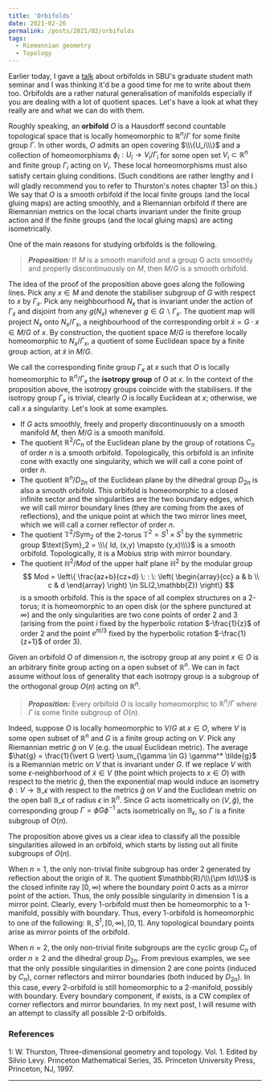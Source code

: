 ```yaml
---
title: 'Orbifolds'
date: 2021-02-26
permalink: /posts/2021/02/orbifolds
tags:
  - Riemannian geometry
  - Topology
---
```


Earlier today, I gave a [talk](https://www.youtube.com/watch?v=AuHZgJ_k9os&t=4s) about orbifolds in SBU's graduate student math seminar and I was thinking it'd be a good time for me to write about them too. Orbifolds are a rather natural generalisation of manifolds especially if you are dealing with a lot of quotient spaces. Let's have a look at what they really are and what we can do with them.

Roughly speaking, an **orbifold** $O$ is a Hausdorff second countable topological space that is locally homeomorphic to $\mathbb{R}^n/\Gamma$ for some finite group $\Gamma$. In other words, $O$ admits an open covering $\\\{U_i\\\}$ and a collection of homeomorphisms $\phi_i : U_i \to V_i / \Gamma_i$ for some open set $V_i \subset \mathbb{R}^n$ and finite group $\Gamma_i$ acting on $V_i$. These local homeomorphisms must also satisfy certain gluing conditions. (Such conditions are rather lengthy and I will gladly recommend you to refer to Thurston's notes chapter 13<sup>[1](#fn1)</sup> on this.) We say that $O$ is a smooth orbifold if the local finite groups (and the local gluing maps) are acting smoothly, and a Riemannian orbifold if there are Riemannian metrics on the local charts invariant under the finite group action and if the finite groups (and the local gluing maps) are acting isometrically.

One of the main reasons for studying orbifolds is the following.

> **_Proposition:_** If $M$ is a smooth manifold and a group G acts smoothly and properly discontinuously on $M$, then $M/G$ is a smooth orbifold.

The idea of the proof of the proposition above goes along the following lines. Pick any $x \in M$ and denote the stabiliser subgroup of $G$ with respect to $x$ by $\Gamma_x$. Pick any neighbourhood $N_x$ that is invariant under the action of $\Gamma_x$ and disjoint from any $g(N_x)$ whenever $g \in G \backslash \Gamma_x$. The quotient map will project $N_x$ onto $N_x/\Gamma_x$, a neighbourhood of the corresponding orbit $\tilde{x} = G\cdot x \in M/G$ of $x$. By construction, the quotient space $M/G$ is therefore locally homeomorphic to $N_x/\Gamma_x$, a quotient of some Euclidean space by a finite group action, at $\tilde{x}$ in $M/G$.

We call the corresponding finite group $\Gamma_x$ at $x$ such that $O$ is locally homeomorphic to $\mathbb{R}^n/\Gamma_x$ the **isotropy group** of $O$ at $x$. In the context of the proposition above, the isotropy groups coincide with the stabilisers.  If the isotropy group $\Gamma_x$ is trivial, clearly $O$ is locally Euclidean at $x$; otherwise, we call $x$ a singularity. Let's look at some examples.
* If $G$ acts smoothly, freely and properly discontinuously on a smooth manifold $M$, then $M/G$ is a smooth manifold.
* The quotient $\mathbb{R}^2/C_n$ of the Euclidean plane by the group of rotations $C_n$ of order $n$ is a smooth orbifold. Topologically, this orbifold is an infinite cone with exactly one singularity, which we will call a cone point of order $n$.
* The quotient $\mathbb{R}^n/D_{2n}$ of the Euclidean plane by the dihedral group $D_{2n}$ is also a smooth orbifold. This orbifold is homeomorphic to a closed infinite sector and the singularities are the two boundary edges, which we will call mirror boundary lines (they are coming from the axes of reflections), and the unique point at which the two mirror lines meet, which we will call a corner reflector of order $n$.
* The quotient $\mathbb{T}^2/\text{Sym}_2$ of the 2-torus $\mathbb{T}^2 = S^1 \times S^1$ by the symmetric group $\text{Sym}_2 = \\\{ Id, (x,y) \mapsto (y,x)\\\}$ is a smooth orbifold. Topologically, it is a Mobius strip with mirror boundary.  
* The quotient $\mathbb{H}^2/Mod$ of the upper half plane $\mathbb{H}^2$ by the modular group
$$
Mod = \left\{ \frac{az+b}{cz+d} \: : \: \left( \begin{array}{cc}
      a & b \\
      c & d
    \end{array} \right) \in SL(2,\mathbb{Z}) \right\}
$$
is a smooth orbifold. This is the space of all complex structures on a 2-torus; it is homeomorphic to an open disk (or the sphere punctured at $\infty$) and the only singularities are two cone points of order $2$ and $3$ (arising from the point $i$ fixed by the hyperbolic rotation $-\frac{1}{z}$ of order $2$ and the point $e^{\pi i/3}$ fixed by the hyperbolic rotation $-\frac{1}{z+1}$ of order $3$).

Given an orbifold $O$ of dimension $n$, the isotropy group at any point $x \in O$ is an arbitrary finite group acting on a open subset of $\mathbb{R}^n$. We can in fact assume without loss of generality that each isotropy group is a subgroup of the orthogonal group $O(n)$ acting on $\mathbb{R}^n$.

> **_Proposition:_** Every orbifold $O$ is locally homeomorphic to $\mathbb{R}^n / \Gamma$ where $\Gamma$ is some finite subgroup of $O(n)$.

Indeed, suppose $O$ is locally homeomorphic to $V/G$ at $x \in O$, where $V$ is some open subset of $\mathbb{R}^n$ and $G$ is a finite group acting on $V$. Pick any Riemannian metric $\tilde{g}$ on $V$ (e.g. the usual Euclidean metric). The average $\hat{g} = \frac{1}{\vert G \vert} \sum_{\gamma \in G} \gamma^* \tilde{g}$ is a Riemannian metric on $V$ that is invariant under $G$. If we replace $V$ with some $\epsilon$-neighborhood of $\tilde{x} \in V$ (the point which projects to $x \in O$) with respect to the metric $\hat{g}$, then the exponential map would induce an isometry $\phi: V \to \mathbb{B}\_\epsilon$ with respect to the metrics $\hat{g}$ on $V$ and the Euclidean metric on the open ball $\mathbb{B}\_\epsilon$ of radius $\epsilon$ in $\mathbb{R}^n$. Since $G$ acts isometrically on $(V,\hat{g})$, the corresponding group $\Gamma = \phi G \phi^{-1}$ acts isometrically on $\mathbb{B}_\epsilon$, so $\Gamma$ is a finite subgroup of $O(n)$.

The proposition above gives us a clear idea to classify all the possible singularities allowed in an orbifold, which starts by listing out all finite subgroups of $O(n)$.

When $n=1$, the only non-trivial finite subgroup has order $2$ generated by reflection about the origin of $\mathbb{R}$. The quotient $\mathbb{R}/\\\{\pm Id\\\}$ is the closed infinite ray $[0,\infty)$ where the boundary point $0$ acts as a mirror point of the action. Thus, the only possible singularity in dimension $1$ is a mirror point. Clearly, every 1-orbifold must then be homeomorphic to a 1-manifold, possibly with boundary. Thus, every 1-orbifold is homeomorphic to one of the following: $\mathbb{R}, S^1, [0,\infty), [0,1]$. Any topological boundary points arise as mirror points of the orbifold.

When $n=2$, the only non-trivial finite subgroups are the cyclic group $C_n$ of order $n\geq 2$ and the dihedral group $D_{2n}$. From previous examples, we see that the only possible singularities in dimension $2$ are cone points (induced by $C_n$), corner reflectors and mirror boundaries (both induced by $D_{2n}$). In this case, every 2-orbifold is still homeomorphic to a 2-manifold, possibly with boundary. Every boundary component, if exists, is a CW complex of corner reflectors and mirror boundaries. In my next post, I will resume with an attempt to classify all possible 2-D orbifolds.

### References

<a name="fn1">1</a>: W. Thurston, Three-dimensional geometry and topology. Vol. 1. Edited by Silvio Levy. Princeton Mathematical Series, 35. Princeton University Press, Princeton, NJ, 1997.   

---
